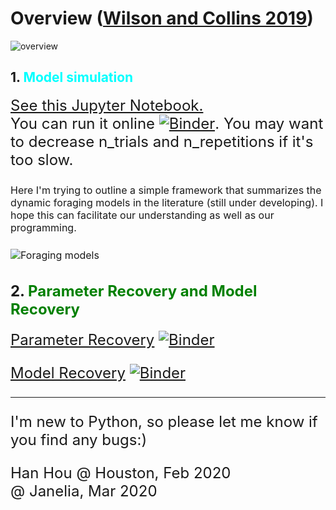 # Overview ([Wilson and Collins 2019](https://elifesciences.org/articles/49547))
![overview](https://github.com/hanhou/Dynamic-Foraging/blob/master/figures/overview.png)

## 1. <font color = 'cyan'>Model simulation</font>
<font size=5> [See this Jupyter Notebook.](https://nbviewer.jupyter.org/github/hanhou/Dynamic-Foraging/blob/master/Foraging_Testbed.ipynb)<br>
You can run it online [![Binder](https://mybinder.org/badge_logo.svg)](https://mybinder.org/v2/gh/hanhou/Dynamic-Foraging/master?filepath=%2FForaging_Testbed.ipynb). You may want to decrease n_trials and n_repetitions if it's too slow.
  
<font size=3>Here I'm trying to outline  a simple framework that summarizes the dynamic foraging models in the literature (still under developing). I hope this can facilitate our understanding as well as our programming.

![Foraging models](https://github.com/hanhou/Dynamic-Foraging/blob/master/figures/Models.png)


## 2. <font color = 'green'> Parameter Recovery and Model Recovery</font>
<font size=5> [Parameter Recovery](https://nbviewer.jupyter.org/github/hanhou/Dynamic-Foraging/blob/master/Parameter_recovery.ipynb)
  [![Binder](https://mybinder.org/badge_logo.svg)](https://mybinder.org/v2/gh/hanhou/Dynamic-Foraging/master?filepath=%2FParameter_recovery.ipynb)
  
[Model Recovery](https://nbviewer.jupyter.org/github/hanhou/Dynamic-Foraging/blob/master/Model_Recovery.ipynb)
[![Binder](https://mybinder.org/badge_logo.svg)](https://mybinder.org/v2/gh/hanhou/Dynamic-Foraging/master?filepath=%2FModel_Recovery.ipynb)

---
I'm new to Python, so please let me know if you find any bugs:)

Han Hou @ Houston, Feb 2020<br>
@ Janelia, Mar 2020
